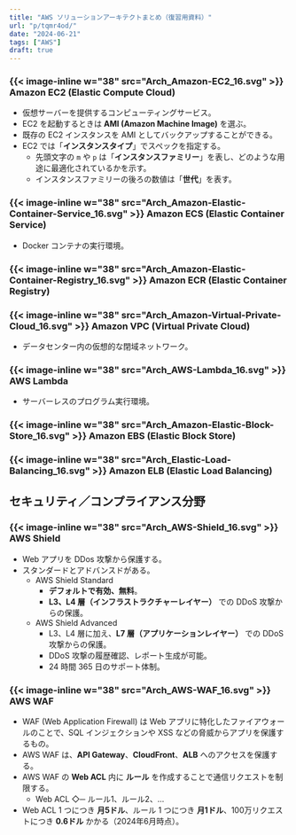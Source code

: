 ```yaml
---
title: "AWS ソリューションアーキテクトまとめ（復習用資料）"
url: "p/tqmr4od/"
date: "2024-06-21"
tags: ["AWS"]
draft: true
---
```


### {{< image-inline w="38" src="Arch_Amazon-EC2_16.svg" >}} Amazon EC2 (Elastic Compute Cloud)

- 仮想サーバーを提供するコンピューティングサービス。
- EC2 を起動するときは __AMI (Amazon Machine Image)__ を選ぶ。
- 既存の EC2 インスタンスを AMI としてバックアップすることができる。
- EC2 では「__インスタンスタイプ__」でスペックを指定する。
  - 先頭文字の `m` や `p` は「__インスタンスファミリー__」を表し、どのような用途に最適化されているかを示す。
  - インスタンスファミリーの後ろの数値は「__世代__」を表す。

### {{< image-inline w="38" src="Arch_Amazon-Elastic-Container-Service_16.svg" >}} Amazon ECS (Elastic Container Service)

- Docker コンテナの実行環境。

### {{< image-inline w="38" src="Arch_Amazon-Elastic-Container-Registry_16.svg" >}} Amazon ECR (Elastic Container Registry)


### {{< image-inline w="38" src="Arch_Amazon-Virtual-Private-Cloud_16.svg" >}} Amazon VPC (Virtual Private Cloud)

- データセンター内の仮想的な閉域ネットワーク。

### {{< image-inline w="38" src="Arch_AWS-Lambda_16.svg" >}} AWS Lambda

- サーバーレスのプログラム実行環境。

### {{< image-inline w="38" src="Arch_Amazon-Elastic-Block-Store_16.svg" >}} Amazon EBS (Elastic Block Store)

### {{< image-inline w="38" src="Arch_Elastic-Load-Balancing_16.svg" >}} Amazon ELB (Elastic Load Balancing)


セキュリティ／コンプライアンス分野
----

### {{< image-inline w="38" src="Arch_AWS-Shield_16.svg" >}} AWS Shield

- Web アプリを DDos 攻撃から保護する。
- スタンダードとアドバンスドがある。
  - AWS Shield Standard
    - __デフォルトで有効、無料__。
    - __L3、L4 層（インフラストラクチャーレイヤー）__ での DDoS 攻撃からの保護。
  - AWS Shield Advanced
    - L3、L4 層に加え、__L7 層（アプリケーションレイヤー）__ での DDoS 攻撃からの保護。
    - DDoS 攻撃の履歴確認、レポート生成が可能。
    - 24 時間 365 日のサポート体制。

### {{< image-inline w="38" src="Arch_AWS-WAF_16.svg" >}} AWS WAF

- WAF (Web Application Firewall) は Web アプリに特化したファイアウォールのことで、SQL インジェクションや XSS などの脅威からアプリを保護するもの。
- AWS WAF は、__API Gateway__、__CloudFront__、__ALB__ へのアクセスを保護する。
- AWS WAF の __Web ACL__ 内に __ルール__ を作成することで通信リクエストを制限する。
  - Web ACL ◇─ ルール1、ルール2、...
- Web ACL 1 つにつき __月5ドル__、ルール 1 つにつき __月1ドル__、100万リクエストにつき __0.6ドル__ かかる（2024年6月時点）。

